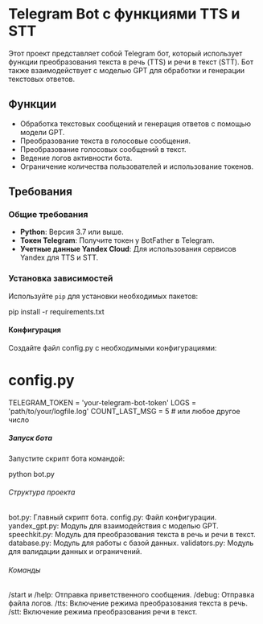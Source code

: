 # Telegram Bot с функциями TTS и STT

Этот проект представляет собой Telegram бот, который использует функции преобразования текста в речь (TTS) и речи в текст (STT). Бот также взаимодействует с моделью GPT для обработки и генерации текстовых ответов.

## Функции

- Обработка текстовых сообщений и генерация ответов с помощью модели GPT.
- Преобразование текста в голосовые сообщения.
- Преобразование голосовых сообщений в текст.
- Ведение логов активности бота.
- Ограничение количества пользователей и использование токенов.

## Требования

### Общие требования

- **Python**: Версия 3.7 или выше.
- **Токен Telegram**: Получите токен у BotFather в Telegram.
- **Учетные данные Yandex Cloud**: Для использования сервисов Yandex для TTS и STT.

### Установка зависимостей

Используйте `pip` для установки необходимых пакетов:

pip install -r requirements.txt

#### Конфигурация
Создайте файл config.py с необходимыми конфигурациями:

# config.py

TELEGRAM_TOKEN = 'your-telegram-bot-token'
LOGS = 'path/to/your/logfile.log'
COUNT_LAST_MSG = 5  # или любое другое число

##### Запуск бота
Запустите скрипт бота командой:

python bot.py
###### Структура проекта
bot.py: Главный скрипт бота.
config.py: Файл конфигурации.
yandex_gpt.py: Модуль для взаимодействия с моделью GPT.
speechkit.py: Модуль для преобразования текста в речь и речи в текст.
database.py: Модуль для работы с базой данных.
validators.py: Модуль для валидации данных и ограничений.
###### Команды
/start и /help: Отправка приветственного сообщения.
/debug: Отправка файла логов.
/tts: Включение режима преобразования текста в речь.
/stt: Включение режима преобразования речи в текст.
